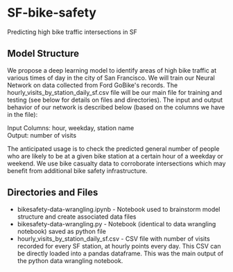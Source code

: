 # SF-bike-safety
Predicting high bike traffic intersections in SF

## Model Structure
We propose a deep learning model to identify areas of high bike traffic at various times of day in the city of San Francisco. We will train our Neural Network on data collected from Ford GoBike's records. The hourly_visits_by_station_daily_sf.csv file will be our main file for training and testing (see below for details on files and directories). The input and output behavior of our network is described below (based on the columns we have in the file):  

Input Columns: hour, weekday, station name    
Output: number of visits  

The anticipated usage is to check the predicted general number of people who are likely to be at a given bike station at a certain hour of a weekday or weekend. We use bike casualty data to corroborate intersections which may benefit from additional bike safety infrastructure.  

## Directories and Files  
* bikesafety-data-wrangling.ipynb - Notebook used to brainstorm model structure and create associated data files  
* bikesafety-data-wrangling.py - Notebook (identical to data wrangling notebook) saved as python file  
* hourly_visits_by_station_daily_sf.csv - CSV file with number of visits recorded for every SF station, at hourly points every day. This CSV can be directly loaded into a pandas dataframe. This was the main output of the python data wrangling notebook.  
